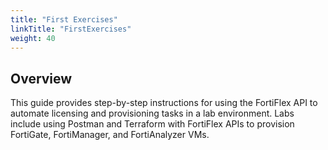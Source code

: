 ```yaml
---
title: "First Exercises"
linkTitle: "FirstExercises"
weight: 40
---
```


## Overview

This guide provides step-by-step instructions for using the FortiFlex API to automate licensing and provisioning tasks in a lab environment. Labs include using Postman and Terraform with FortiFlex APIs to provision FortiGate, FortiManager, and FortiAnalyzer VMs.

